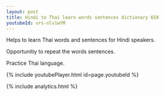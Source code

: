 ```yaml
---
layout: post
title: Hindi to Thai learn words sentences dictionary 658 
youtubeId: vrs-nlv1wYM
---
```

 
 
Helps to learn Thai words and sentences for Hindi speakers.

Opportunitiy to repeat the words sentences. 

Practice Thai language. 
 
{% include youtubePlayer.html id=page.youtubeId %}
 
 
{% include analytics.html %}